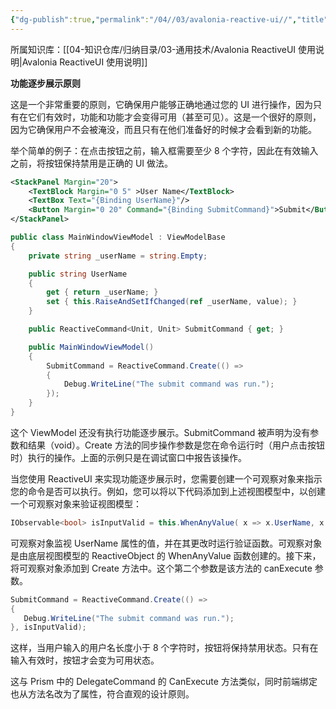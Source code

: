 ```yaml
---
{"dg-publish":true,"permalink":"/04//03/avalonia-reactive-ui//","title":"响应式命令","tags":["avalonia","dotnet","MVVM","ReactiveUI","WPF"]}
---
```



所属知识库：[[04-知识仓库/归纳目录/03-通用技术/Avalonia ReactiveUI 使用说明\|Avalonia ReactiveUI 使用说明]]

**功能逐步展示原则**

这是一个非常重要的原则，它确保用户能够正确地通过您的 UI 进行操作，因为只有在它们有效时，功能和功能才会变得可用（甚至可见）。这是一个很好的原则，因为它确保用户不会被淹没，而且只有在他们准备好的时候才会看到新的功能。

举个简单的例子：在点击按钮之前，输入框需要至少 8 个字符，因此在有效输入之前，将按钮保持禁用是正确的 UI 做法。

```xml
<StackPanel Margin="20">
    <TextBlock Margin="0 5" >User Name</TextBlock>
    <TextBox Text="{Binding UserName}"/>
    <Button Margin="0 20" Command="{Binding SubmitCommand}">Submit</Button>
</StackPanel>
```

```csharp
public class MainWindowViewModel : ViewModelBase
{
    private string _userName = string.Empty;

    public string UserName
    {
        get { return _userName; }
        set { this.RaiseAndSetIfChanged(ref _userName, value); }
    }

    public ReactiveCommand<Unit, Unit> SubmitCommand { get; }

    public MainWindowViewModel()
    {
        SubmitCommand = ReactiveCommand.Create(() => 
        {
            Debug.WriteLine("The submit command was run.");
        }); 
    }
}
```

这个 ViewModel 还没有执行功能逐步展示。SubmitCommand 被声明为没有参数和结果（void）。Create 方法的同步操作参数是您在命令运行时（用户点击按钮时）执行的操作。上面的示例只是在调试窗口中报告该操作。

当您使用 ReactiveUI 来实现功能逐步展示时，您需要创建一个可观察对象来指示您的命令是否可以执行。例如，您可以将以下代码添加到上述视图模型中，以创建一个可观察对象来验证视图模型：

```csharp
IObservable<bool> isInputValid = this.WhenAnyValue( x => x.UserName, x => !string.IsNullOrWhiteSpace(x) && x.Length > 7 );
```

可观察对象监视 UserName 属性的值，并在其更改时运行验证函数。可观察对象是由底层视图模型的 ReactiveObject 的 WhenAnyValue 函数创建的。接下来，将可观察对象添加到 Create 方法中。这个第二个参数是该方法的 canExecute 参数。

```csharp
SubmitCommand = ReactiveCommand.Create(() => 
{
   Debug.WriteLine("The submit command was run.");
}, isInputValid);
```

这样，当用户输入的用户名长度小于 8 个字符时，按钮将保持禁用状态。只有在输入有效时，按钮才会变为可用状态。

这与 Prism 中的 DelegateCommand 的 CanExecute 方法类似，同时前端绑定也从方法名改为了属性，符合直观的设计原则。

